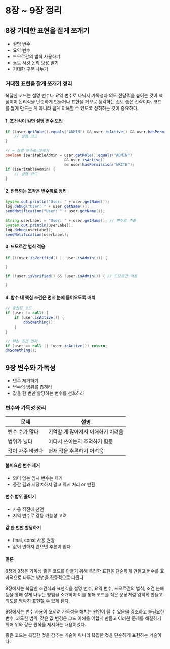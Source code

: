 # 8장 ~ 9장 정리

## 8장 거대한 표현을 잘게 쪼개기

- 설명 변수
- 요약 변수
- 드모르간의 법칙 사용하기
- 쇼트 서킷 논리 오용 말기
- 거대한 구문 나누기

### **거대한 표현을 잘개 쪼개기 정리**

복잡한 코드는 설명 변수나 요약 변수로 나눠서 가독성과 의도 전달력을 높이는 것이 핵심이며 논리식을 단순하게 만들거나 표현을 거꾸로 생각하는 것도 좋은 전략이다.
코드를 짧게 만드는 게 아니라 쉽게 이해할 수 있도록 정히하는 것이 중요하다.

#### 1. 조건식이 길면 설명 변수 도입

```java
if ((user.getRole().equals("ADMIN") && user.isActive() && user.hasPermission("WRITE"))) {
    // 실행 코드
}

// → 설명 변수로 쪼개기
boolean isWritableAdmin = user.getRole().equals("ADMIN")
                          && user.isActive()
                          && user.hasPermission("WRITE");
if (isWritableAdmin) {
    // 실행 코드
}
```

#### 2. 반복되는 조작은 변수화로 정리

```java
System.out.println("User: " + user.getName());
log.debug("User: " + user.getName());
sendNotification("User: " + user.getName());

String userLabel = "User: " + user.getName(); // 변수로 추출
System.out.println(userLabel);
log.debug(userLabel);
sendNotification(userLabel);
```

#### 3. 드모르간 법칙 적용

```java
if (!(user.isVerified() || user.isAdmin())) {

}

if (!user.isVerified() && !user.isAdmin()) { // 드모르간 적용

}
```

#### 4. 함수 내 핵심 조건은 먼저 눈에 들어오도록 배치

```java
// 중첩된 코드
if (user != null) {
    if (user.isActive()) {
        doSomething();
    }
}

// 핵심 조건 먼저
if (user == null || !user.isActive()) return;
doSomething();
```

## 9장 변수와 가독성

- 변수 제거하기
- 변수의 범위를 좁혀라
- 값을 한 번만 할당하는 변수를 선호하라

### **변수와 가독성 정리**

| 문제             | 설명                               |
| ---------------- | ---------------------------------- |
| 변수 수가 많다   | 기억할 게 많아져서 이해하기 어려움 |
| 범위가 넓다      | 어디서 쓰이는지 추적하기 힘듦      |
| 값이 자주 바뀐다 | 현재 값을 추론하기 어려움          |

#### 불피요한 변수 제거

- 의미 없는 임시 변수는 제거
- 중간 결과 저장ㅈ하지 말고 즉시 처리 or 반환

#### 변수 범위 줄이기

- 사용 직전에 선언
- 지역 변수로 강등 가능성 고려

#### 값 한 번만 할당하기

- final, const 사용 권장
- 값이 변하지 않으면 추론이 쉽다

#### 결론

8장과 9장은 가독성 좋은 코드를 만들기 위해 복잡한 표현을 단순하게 만들고 변수를 효과적으로 다루는 방법을 집중적으로 다뤘다

8장에서는 복잡한 조건식과 표현식을 설명 변수, 요약 변수, 드모르간의 법칙, 조건 분해 등을 통해 잘게 나누는 방법을 소개하며 이를 통해 코드를 작은 문장처럼 읽히게 만들고 의도를 명확히 표현할 수 있게 된다.

9장에서는 변수 사용이 오히려 가독성을 해치는 원인이 될 수 있음을 강조하고 불필요한 변수, 과도한 범위, 잦은 값 변경은 코드 이해를 어렵게 만들고 이러한 문제를 해결하기 위해 위와 같은 원칙을 제시하는 내용이었다.

좋은 코드는 복잡한 것을 감추는 기술이 아니라 복잡한 것을 단순하게 표현하는 기술이다.
